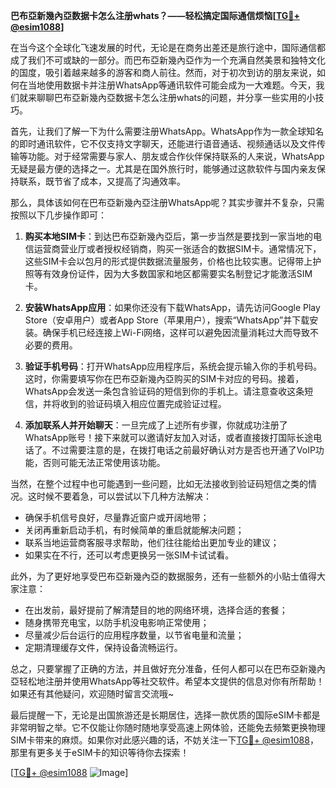 **巴布亞新幾內亞数据卡怎么注册whats？——轻松搞定国际通信烦恼[[TG💪+ @esim1088](https://t.me/s/esim1088)]**

在当今这个全球化飞速发展的时代，无论是在商务出差还是旅行途中，国际通信都成了我们不可或缺的一部分。而巴布亞新幾內亞作为一个充满自然美景和独特文化的国度，吸引着越来越多的游客和商人前往。然而，对于初次到访的朋友来说，如何在当地使用数据卡并注册WhatsApp等通讯软件可能会成为一大难题。今天，我们就来聊聊巴布亞新幾內亞数据卡怎么注册whats的问题，并分享一些实用的小技巧。

首先，让我们了解一下为什么需要注册WhatsApp。WhatsApp作为一款全球知名的即时通讯软件，它不仅支持文字聊天，还能进行语音通话、视频通话以及文件传输等功能。对于经常需要与家人、朋友或合作伙伴保持联系的人来说，WhatsApp无疑是最方便的选择之一。尤其是在国外旅行时，能够通过这款软件与国内亲友保持联系，既节省了成本，又提高了沟通效率。

那么，具体该如何在巴布亞新幾內亞注册WhatsApp呢？其实步骤并不复杂，只需按照以下几步操作即可：

1. **购买本地SIM卡**：到达巴布亞新幾內亞后，第一步当然是要找到一家当地的电信运营商营业厅或者授权经销商，购买一张适合的数据SIM卡。通常情况下，这些SIM卡会以包月的形式提供数据流量服务，价格也比较实惠。记得带上护照等有效身份证件，因为大多数国家和地区都需要实名制登记才能激活SIM卡。

2. **安装WhatsApp应用**：如果你还没有下载WhatsApp，请先访问Google Play Store（安卓用户）或者App Store（苹果用户），搜索“WhatsApp”并下载安装。确保手机已经连接上Wi-Fi网络，这样可以避免因流量消耗过大而导致不必要的费用。

3. **验证手机号码**：打开WhatsApp应用程序后，系统会提示输入你的手机号码。这时，你需要填写你在巴布亞新幾內亞购买的SIM卡对应的号码。接着，WhatsApp会发送一条包含验证码的短信到你的手机上。请注意查收这条短信，并将收到的验证码填入相应位置完成验证过程。

4. **添加联系人并开始聊天**：一旦完成了上述所有步骤，你就成功注册了WhatsApp账号！接下来就可以邀请好友加入对话，或者直接拨打国际长途电话了。不过需要注意的是，在拨打电话之前最好确认对方是否也开通了VoIP功能，否则可能无法正常使用该功能。

当然，在整个过程中也可能遇到一些问题，比如无法接收到验证码短信之类的情况。这时候不要着急，可以尝试以下几种方法解决：

- 确保手机信号良好，尽量靠近窗户或开阔地带；
- 关闭再重新启动手机，有时候简单的重启就能解决问题；
- 联系当地运营商客服寻求帮助，他们往往能给出更加专业的建议；
- 如果实在不行，还可以考虑更换另一张SIM卡试试看。

此外，为了更好地享受巴布亞新幾內亞的数据服务，还有一些额外的小贴士值得大家注意：

- 在出发前，最好提前了解清楚目的地的网络环境，选择合适的套餐；
- 随身携带充电宝，以防手机没电影响正常使用；
- 尽量减少后台运行的应用程序数量，以节省电量和流量；
- 定期清理缓存文件，保持设备流畅运行。

总之，只要掌握了正确的方法，并且做好充分准备，任何人都可以在巴布亞新幾內亞轻松地注册并使用WhatsApp等社交软件。希望本文提供的信息对你有所帮助！如果还有其他疑问，欢迎随时留言交流哦~

最后提醒一下，无论是出国旅游还是长期居住，选择一款优质的国际eSIM卡都是非常明智之举。它不仅能让你随时随地享受高速上网体验，还能免去频繁更换物理SIM卡带来的麻烦。如果你对此感兴趣的话，不妨关注一下[TG💪+ @esim1088](https://t.me/s/esim1088)，那里有更多关于eSIM卡的知识等待你去探索！

[[TG💪+ @esim1088](https://t.me/s/esim1088) ![Image](https://i.postimg.cc/4NQfJmqS/Snipaste-2025-05-13-00-14-12.png)]